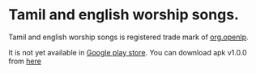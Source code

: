 Tamil and english worship songs.
============

  Tamil and english worship songs is registered trade mark of [org.openlp](http://openlp.org/). 
  
  It is not yet available in [Google play store](https://chrome.google.com/webstore/category/collection/also_on_android?hl=en-US). You can download apk v1.0.0 from [here](https://raw.githubusercontent.com/crunchersaspire/downloads/master/openlp-lite/apk/openlp-lite-1.0.0.apk) 
